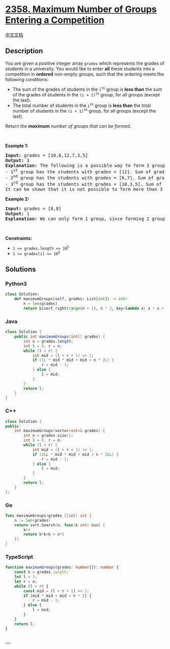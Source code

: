 # [2358. Maximum Number of Groups Entering a Competition](https://leetcode.com/problems/maximum-number-of-groups-entering-a-competition)

[中文文档](/solution/2300-2399/2358.Maximum%20Number%20of%20Groups%20Entering%20a%20Competition/README.md)

## Description

<p>You are given a positive integer array <code>grades</code> which represents the grades of students in a university. You would like to enter <strong>all</strong> these students into a competition in <strong>ordered</strong> non-empty groups, such that the ordering meets the following conditions:</p>

<ul>
	<li>The sum of the grades of students in the <code>i<sup>th</sup></code> group is <strong>less than</strong> the sum of the grades of students in the <code>(i + 1)<sup>th</sup></code> group, for all groups (except the last).</li>
	<li>The total number of students in the <code>i<sup>th</sup></code> group is <strong>less than</strong> the total number of students in the <code>(i + 1)<sup>th</sup></code> group, for all groups (except the last).</li>
</ul>

<p>Return <em>the <strong>maximum</strong> number of groups that can be formed</em>.</p>

<p>&nbsp;</p>
<p><strong class="example">Example 1:</strong></p>

<pre>
<strong>Input:</strong> grades = [10,6,12,7,3,5]
<strong>Output:</strong> 3
<strong>Explanation:</strong> The following is a possible way to form 3 groups of students:
- 1<sup>st</sup> group has the students with grades = [12]. Sum of grades: 12. Student count: 1
- 2<sup>nd</sup> group has the students with grades = [6,7]. Sum of grades: 6 + 7 = 13. Student count: 2
- 3<sup>rd</sup> group has the students with grades = [10,3,5]. Sum of grades: 10 + 3 + 5 = 18. Student count: 3
It can be shown that it is not possible to form more than 3 groups.
</pre>

<p><strong class="example">Example 2:</strong></p>

<pre>
<strong>Input:</strong> grades = [8,8]
<strong>Output:</strong> 1
<strong>Explanation:</strong> We can only form 1 group, since forming 2 groups would lead to an equal number of students in both groups.
</pre>

<p>&nbsp;</p>
<p><strong>Constraints:</strong></p>

<ul>
	<li><code>1 &lt;= grades.length &lt;= 10<sup>5</sup></code></li>
	<li><code>1 &lt;= grades[i] &lt;= 10<sup>5</sup></code></li>
</ul>

## Solutions

<!-- tabs:start -->

### **Python3**

```python
class Solution:
    def maximumGroups(self, grades: List[int]) -> int:
        n = len(grades)
        return bisect_right(range(n + 1), n * 2, key=lambda x: x * x + x) - 1
```

### **Java**

```java
class Solution {
    public int maximumGroups(int[] grades) {
        int n = grades.length;
        int l = 0, r = n;
        while (l < r) {
            int mid = (l + r + 1) >> 1;
            if (1L * mid * mid + mid > n * 2L) {
                r = mid - 1;
            } else {
                l = mid;
            }
        }
        return l;
    }
}
```

### **C++**

```cpp
class Solution {
public:
    int maximumGroups(vector<int>& grades) {
        int n = grades.size();
        int l = 0, r = n;
        while (l < r) {
            int mid = (l + r + 1) >> 1;
            if (1LL * mid * mid + mid > n * 2LL) {
                r = mid - 1;
            } else {
                l = mid;
            }
        }
        return l;
    }
};
```

### **Go**

```go
func maximumGroups(grades []int) int {
	n := len(grades)
	return sort.Search(n, func(k int) bool {
		k++
		return k*k+k > n*2
	})
}
```

### **TypeScript**

```ts
function maximumGroups(grades: number[]): number {
    const n = grades.length;
    let l = 1;
    let r = n;
    while (l < r) {
        const mid = (l + r + 1) >> 1;
        if (mid * mid + mid > n * 2) {
            r = mid - 1;
        } else {
            l = mid;
        }
    }
    return l;
}
```

### **...**

```

```

<!-- tabs:end -->
